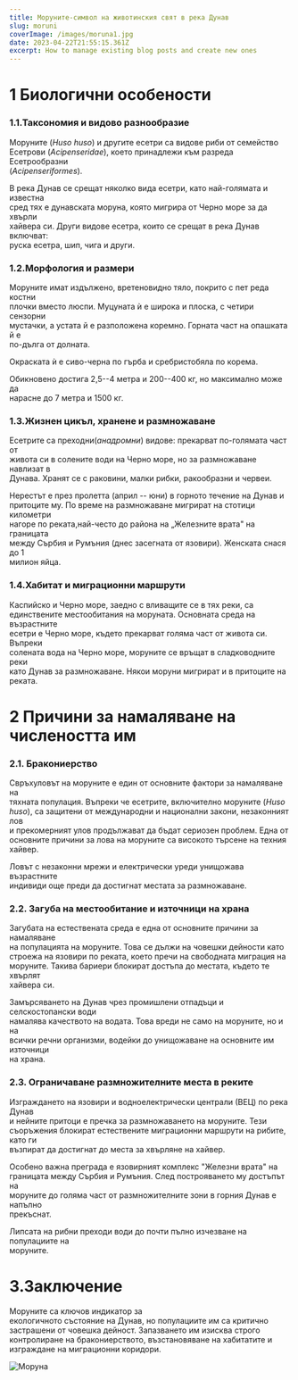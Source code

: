 ```yaml
---
title: Моруните-символ на животинския свят в река Дунав
slug: moruni
coverImage: /images/moruna1.jpg
date: 2023-04-22T21:55:15.361Z
excerpt: How to manage existing blog posts and create new ones
---
```


<script>
 // import Callout from "$lib/components/molecules/Callout.svelte";
//  import CodeBlock from "$lib/components/molecules/CodeBlock.svelte";
 // import Image from "$lib/components/atoms/Image.svelte";
</script>

# 1 Биологични особености

### 1.1.Таксономия и видово разнообразие

Моруните (_Huso huso_) и другите есетри са видове риби от семейство  
Есетрови (_Acipenseridae_), което принадлежи към разреда Есетрообразни  
(_Acipenseriformes_).

В река Дунав се срещат няколко вида есетри, като най-голямата и известна  
сред тях е дунавската моруна, която мигрира от Черно море за да хвърли  
хайвера си. Други видове есетра, които се срещат в река Дунав включват:  
руска есетра, шип, чига и други.

### 1.2.Морфология и размери

Моруните имат издължено, вретеновидно тяло, покрито с пет реда костни  
плочки вместо люспи. Муцуната ѝ е широка и плоска, с четири сензорни  
мустачки, а устата й е разположена коремно. Горната част на опашката й е  
по-дълга от долната.

Окраската ѝ е сиво-черна по гърба и сребристобяла по корема.

Обикновено достига 2,5--4 метра и 200--400 кг, но максимално може да  
нарасне до 7 метра и 1500 кг.

### 1.3.Жизнен цикъл, хранене и размножаване

Есетрите са преходни(_анадромни_) видове: прекарват по-голямата част от  
живота си в солените води на Черно море, но за размножаване навлизат в  
Дунава. Хранят се с раковини, малки рибки, ракообразни и червеи.

Нерестът е през пролетта (април -- юни) в горното течение на Дунав и  
притоците му. По време на размножаване мигрират на стотици километри  
нагоре по реката,най-често до района на „Железните врата" на границата  
между Сърбия и Румъния (днес засегната от язовири). Женската снася до 1  
милион яйца.

### 1.4.Хабитат и миграционни маршрути

Каспийско и Черно море, заедно с вливащите се в тях реки, са  
единствените местообитания на моруната. Основната среда на възрастните  
есетри е Черно море, където прекарват голяма част от живота си. Въпреки  
солената вода на Черно море, моруните се връщат в сладководните реки  
като Дунав за размножаване. Някои моруни мигрират и в притоците на  
реката.

# 2 Причини за намаляване на числеността им

### 2.1. Бракониерство

Свръхуловът на моруните е един от основните фактори за намаляване на  
тяхната популация. Въпреки че есетрите, включително моруните (_Huso  
huso_), са защитени от международни и национални закони, незаконният лов  
и прекомерният улов продължават да бъдат сериозен проблем. Една от  
основните причини за лова на моруните са високото търсене на техния  
хайвер.

Ловът с незаконни мрежи и електрически уреди унищожава възрастните  
индивиди още преди да достигнат местата за размножаване.

### 2.2. Загуба на местообитание и източници на храна

Загубата на естествената среда е една от основните причини за намаляване  
на популацията на моруните. Това се дължи на човешки дейности като  
строежа на язовири по реката, което пречи на свободната миграция на  
моруните. Такива бариери блокират достъпа до местата, където те хвърлят  
хайвера си.

Замърсяването на Дунав чрез промишлени отпадъци и селскостопански води  
намалява качеството на водата. Това вреди не само на моруните, но и на  
всички речни организми, водейки до унищожаване на основните им източници  
на храна.

### 2.3. Ограничаване размножителните места в реките

Изграждането на язовири и водноелектрически централи (ВЕЦ) по река Дунав  
и нейните притоци е пречка за размножаването на моруните. Тези  
съоръжения блокират естествените миграционни маршрути на рибите, като ги  
възпират да достигнат до места за хвърляне на хайвер.

Особено важна преграда е язовирният комплекс \"Железни врата\" на  
границата между Сърбия и Румъния. След построяването му достъпът на  
моруните до голяма част от размножителните зони в горния Дунав е напълно  
прекъснат.

Липсата на рибни преходи води до почти пълно изчезване на популациите на  
моруните.

# 3.Заключение

Моруните са ключов индикатор за  
екологичното състояние на Дунав, но популациите им са критично  
застрашени от човешка дейност. Запазването им изисква строго  
контролиране на бракониерството, възстановяване на хабитатите и  
изграждане на миграционни коридори.

![Моруна](images/moruna2.png)
